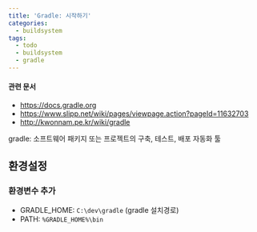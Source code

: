 ```yaml
---
title: 'Gradle: 시작하기'
categories:
  - buildsystem
tags:
  - todo
  - buildsystem
  - gradle
---
```


#### 관련 문서
- https://docs.gradle.org
- https://www.slipp.net/wiki/pages/viewpage.action?pageId=11632703
- http://kwonnam.pe.kr/wiki/gradle

gradle: 소프트웨어 패키지 또는 프로젝트의 구축, 테스트, 배포 자동화 툴

## 환경설정

### 환경변수 추가
- GRADLE_HOME: `C:\dev\gradle` (gradle 설치경로)
- PATH: `%GRADLE_HOME%\bin`

